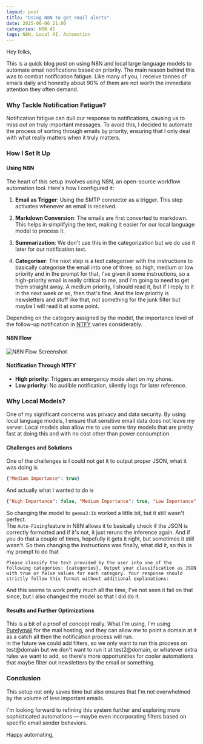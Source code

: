 ```yaml
---
layout: post
title: "Using N8N to get email alerts"
date: 2025-06-06 21:00
categories: N8N AI
tags: N8N, Local AI, Automation
---
```

Hey folks,

This is a quick blog post on using N8N and local large language models to automate email notifications based on priority. The main reason behind this was to combat notification fatigue. Like many of you, I receive tonnes of emails daily and honestly about 90% of them are not worth the immediate attention they often demand.

### Why Tackle Notification Fatigue?

Notification fatigue can dull our response to notifications, causing us to miss out on truly important messages. To avoid this, I decided to automate the process of sorting through emails by priority, ensuring that I only deal with what really matters when it truly matters.

### How I Set It Up

#### Using N8N

The heart of this setup involves using N8N, an open-source workflow automation tool. Here's how I configured it:

1. **Email as Trigger**: Using the SMTP connector as a trigger. This step activates whenever an email is received.

2. **Markdown Conversion**: The emails are first converted to markdown. This helps in simplifying the text, making it easier for our local language model to process it.

3. **Summarization**: We don't use this in the categorization but we do use it later for our notification text.

4. **Categoriser**: The next step is a text categoriser with the instructions to basically categorise the email into one of three, so high, medium or low priority and in the prompt for that, I've given it some instructions, so a high-priority email is really critical to me, and i'm going to need to get them  straight away. A medium priority, I should read it, but if I reply to it in the next week or so, then that's fine. And the low priority is newsletters and stuff like that, not something for the junk filter but maybe I will read it at some point.

Depending on the category assigned by the model, the importance level of the follow-up notification in [NTFY](https://ntfy.sh/) varies considerably.

#### N8N Flow
![N8N Flow Screenshot](./../../assets/img/2025/06/06/n8n-flow.png)

#### Notification Through NTFY

- **High priority**: Triggers an emergency mode alert on my phone.
- **Low priority**: No audible notification, silently logs for later reference.

### Why Local Models?

One of my significant concerns was privacy and data security. By using local language models, I ensure that sensitive email data does not leave my server. Local models also allow me to use some tiny models that are pretty fast at doing this and with no cost other than power consumption.

#### Challenges and Solutions

One of the challenges is I could not get it to output proper JSON, what it was doing is  
```json
{"Medium Importance": true}
```
And actually what I wanted to do is  
```json
{"High Importance": false, "Medium Importance": true, "Low Importance": false}
```
So changing the model to `gemma3:1b` worked a little bit, but it still wasn't perfect.  
The `Auto-Fixing`feature in N8N allows it to basically check if the JSON is correctly formatted and if it's not, it just reruns the inference again. And if you do that a couple of times, hopefully it gets it right, but sometimes it still wasn't. So then changing the instructions was finally, what did it, so this is my prompt to do that
```prompt
Please classify the text provided by the user into one of the following categories: {categories}, Output your classification as JSON with true or false values for each category. Your response should strictly follow this format without additional explanations:
```
And this seems to work pretty much all the time, I've not seen it fail on that since, but I also changed the model so that I did do it. 
  

#### Results and Further Optimizations

This is a bit of a proof of concept really. What I'm using, I'm using [Purelymail](https://purelymail.com/) for the mail hosting, and they can allow me to point a domain at it as a catch all then the notification process will run.  
in the future we could add filters, so we only want to run this process on test@domain but we don't want to run it at test2@domain, or whatever extra rules we want to add, so there's more opportunities for cooler automations that maybe filter out newsletters by the email or something.

### Conclusion

This setup not only saves time but also ensures that I'm not overwhelmed by the volume of less important emails.

I'm looking forward to refining this system further and exploring more sophisticated automations — maybe even incorporating filters based on specific email sender behaviors.

Happy automating,
